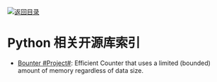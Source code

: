 [![返回目录](https://parg.co/UGo)](https://parg.co/b4z) 
 
 
 
 


 


 


# Python 相关开源库索引

- [Bounter #Project#](https://github.com/RaRe-Technologies/bounter): Efficient Counter that uses a limited (bounded) amount of memory regardless of data size.